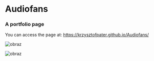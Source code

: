 # Audiofans
### A portfolio page

You can access the page at: https://krzysztofpater.github.io/Audiofans/

![obraz](https://github.com/krzysztofpater/Audiofans/assets/119081570/1072bc21-1aab-4fcd-be54-c3f16fe54470)

![obraz](https://github.com/krzysztofpater/Audiofans/assets/119081570/78312c0e-e4dd-4e19-82bc-19f3fecc7efe)
